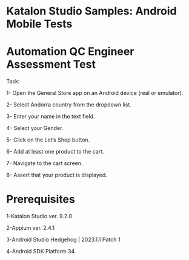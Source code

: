 # Katalon Studio Samples: Android Mobile Tests
# Automation QC Engineer Assessment Test

Task:

1- Open the General Store app on an Android device (real or emulator).

2- Select Andorra country from the dropdown list.

3- Enter your name in the text field.

4- Select your Gender.

5- Click on the Let’s Shop button.

6- Add at least one product to the cart.

7- Navigate to the cart screen.

8- Assert that your product is displayed.

# Prerequisites

1-Katalon Studio ver. 9.2.0

2-Appium ver. 2.4.1

3-Android Studio Hedgehog | 2023.1.1 Patch 1

4-Android SDK Platform 34
